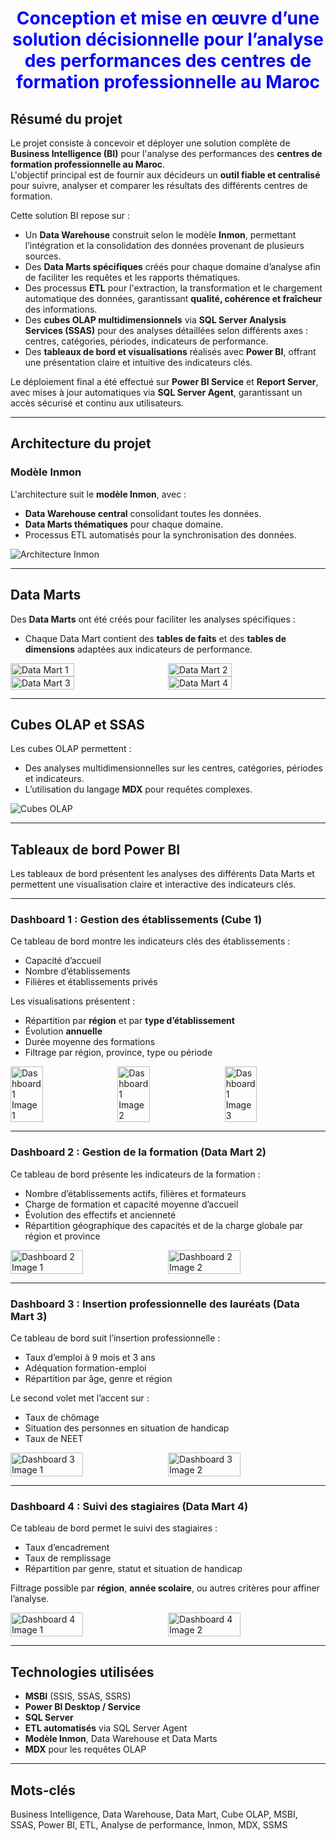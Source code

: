 <h1 align="center" style="color:blue;">Conception et mise en œuvre d’une solution décisionnelle pour l’analyse des performances des centres de formation professionnelle au Maroc</h1>

## Résumé du projet
Le projet consiste à concevoir et déployer une solution complète de **Business Intelligence (BI)** pour l'analyse des performances des **centres de formation professionnelle au Maroc**.  
L'objectif principal est de fournir aux décideurs un **outil fiable et centralisé** pour suivre, analyser et comparer les résultats des différents centres de formation.

Cette solution BI repose sur :  
- Un **Data Warehouse** construit selon le modèle **Inmon**, permettant l’intégration et la consolidation des données provenant de plusieurs sources.  
- Des **Data Marts spécifiques** créés pour chaque domaine d’analyse afin de faciliter les requêtes et les rapports thématiques.  
- Des processus **ETL** pour l'extraction, la transformation et le chargement automatique des données, garantissant **qualité, cohérence et fraîcheur** des informations.  
- Des **cubes OLAP multidimensionnels** via **SQL Server Analysis Services (SSAS)** pour des analyses détaillées selon différents axes : centres, catégories, périodes, indicateurs de performance.  
- Des **tableaux de bord et visualisations** réalisés avec **Power BI**, offrant une présentation claire et intuitive des indicateurs clés.  

Le déploiement final a été effectué sur **Power BI Service** et **Report Server**, avec mises à jour automatiques via **SQL Server Agent**, garantissant un accès sécurisé et continu aux utilisateurs.

---

## Architecture du projet

### Modèle Inmon
L'architecture suit le **modèle Inmon**, avec :  
- **Data Warehouse central** consolidant toutes les données.  
- **Data Marts thématiques** pour chaque domaine.  
- Processus ETL automatisés pour la synchronisation des données.  

![Architecture Inmon](img/ARCH.png)

---

## Data Marts
Des **Data Marts** ont été créés pour faciliter les analyses spécifiques :  
- Chaque Data Mart contient des **tables de faits** et des **tables de dimensions** adaptées aux indicateurs de performance.

<div style="display: flex; flex-wrap: wrap;">
  <img src="img/DM1.png" alt="Data Mart 1" width="45%" style="margin-right: 5%;">
  <img src="img/DM2.png" alt="Data Mart 2" width="45%">
  <img src="img/DM3.png" alt="Data Mart 3" width="45%" style="margin-right: 5%;">
  <img src="img/DM4.png" alt="Data Mart 4" width="45%">
</div>

---

## Cubes OLAP et SSAS
Les cubes OLAP permettent :  
- Des analyses multidimensionnelles sur les centres, catégories, périodes et indicateurs.  
- L’utilisation du langage **MDX** pour requêtes complexes.  

![Cubes OLAP](img/CUBE.png)

---

## Tableaux de bord Power BI

Les tableaux de bord présentent les analyses des différents Data Marts et permettent une visualisation claire et interactive des indicateurs clés.

---

### Dashboard 1 : Gestion des établissements (Cube 1)
Ce tableau de bord montre les indicateurs clés des établissements :  
- Capacité d’accueil  
- Nombre d’établissements  
- Filières et établissements privés  

Les visualisations présentent :  
- Répartition par **région** et par **type d’établissement**  
- Évolution **annuelle**  
- Durée moyenne des formations  
- Filtrage par région, province, type ou période  

<div style="display: flex; flex-wrap: wrap;">
  <img src="img/DASH1.png" alt="Dashboard 1 Image 1" width="32%" style="margin-right: 2%;">
  <img src="img/DASH11.png" alt="Dashboard 1 Image 2" width="32%" style="margin-right: 2%;">
  <img src="img/DASH111.png" alt="Dashboard 1 Image 3" width="32%">
</div>

---

### Dashboard 2 : Gestion de la formation (Data Mart 2)
Ce tableau de bord présente les indicateurs de la formation :  
- Nombre d’établissements actifs, filières et formateurs  
- Charge de formation et capacité moyenne d’accueil  
- Évolution des effectifs et ancienneté  
- Répartition géographique des capacités et de la charge globale par région et province  

<div style="display: flex; flex-wrap: wrap;">
  <img src="img/DASH3.png" alt="Dashboard 2 Image 1" width="48%" style="margin-right: 2%;">
  <img src="img/DASH33.png" alt="Dashboard 2 Image 2" width="48%">
</div>

---

### Dashboard 3 : Insertion professionnelle des lauréats (Data Mart 3)
Ce tableau de bord suit l’insertion professionnelle :  
- Taux d’emploi à 9 mois et 3 ans  
- Adéquation formation-emploi  
- Répartition par âge, genre et région  

Le second volet met l’accent sur :  
- Taux de chômage  
- Situation des personnes en situation de handicap  
- Taux de NEET  

<div style="display: flex; flex-wrap: wrap;">
  <img src="img/DASH4.png" alt="Dashboard 3 Image 1" width="48%" style="margin-right: 2%;">
  <img src="img/DASH44.png" alt="Dashboard 3 Image 2" width="48%">
</div>

---

### Dashboard 4 : Suivi des stagiaires (Data Mart 4)
Ce tableau de bord permet le suivi des stagiaires :  
- Taux d’encadrement  
- Taux de remplissage  
- Répartition par genre, statut et situation de handicap  

Filtrage possible par **région**, **année scolaire**, ou autres critères pour affiner l’analyse.

<div style="display: flex; flex-wrap: wrap;">
  <img src="img/DASH2.png" alt="Dashboard 4 Image 1" width="48%" style="margin-right: 2%;">
  <img src="img/DASH22.png" alt="Dashboard 4 Image 2" width="48%">
</div>


---

## Technologies utilisées
- **MSBI** (SSIS, SSAS, SSRS)  
- **Power BI Desktop / Service**  
- **SQL Server**  
- **ETL automatisés** via SQL Server Agent  
- **Modèle Inmon**, Data Warehouse et Data Marts  
- **MDX** pour les requêtes OLAP

---

## Mots-clés
Business Intelligence, Data Warehouse, Data Mart, Cube OLAP, MSBI, SSAS, Power BI, ETL, Analyse de performance, Inmon, MDX, SSMS
